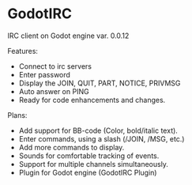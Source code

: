 # GodotIRC
IRC client on Godot engine
var. 0.0.12 

Features:
* Connect to irc servers
* Enter password
* Display the JOIN, QUIT, PART, NOTICE, PRIVMSG
* Auto answer on PING
* Ready for code enhancements and changes.

Plans:
* Add support for BB-code (Color, bold/italic text).
* Enter commands, using a slash (/JOIN, /MSG, etc.)
* Add more commands to display. 
* Sounds for comfortable tracking of events.
* Support for multiple channels simultaneously.
* Plugin for Godot engine (GodotIRC Plugin)
